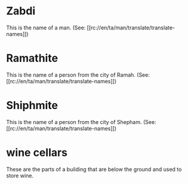 # Zabdi

This is the name of a man. (See: [[rc://en/ta/man/translate/translate-names]])

# Ramathite

This is the name of a person from the city of Ramah. (See: [[rc://en/ta/man/translate/translate-names]])

# Shiphmite

This is the name of a person from the city of Shepham. (See: [[rc://en/ta/man/translate/translate-names]])

# wine cellars

These are the parts of a building that are below the ground and used to store wine.

